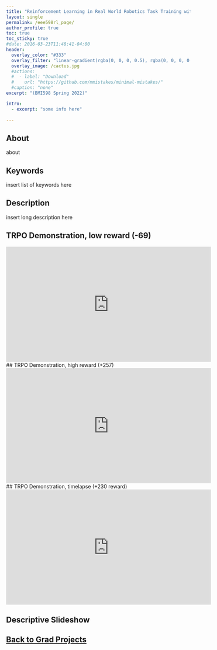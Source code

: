 ```yaml
---
title: "Reinforcement Learning in Real World Robotics Task Training with UR5"
layout: single
permalink: /eee598rl_page/
author_profile: true
toc: true
toc_sticky: true
#date: 2016-03-23T11:48:41-04:00
header:
  overlay_color: "#333"
  overlay_filter: "linear-gradient(rgba(0, 0, 0, 0.5), rgba(0, 0, 0, 0.5))"
  overlay_image: /cactus.jpg
  #actions:
  #  - label: "Download"
  #    url: "https://github.com/mmistakes/minimal-mistakes/"
  #caption: "none"
excerpt: "(BMI598 Spring 2022)"

intro: 
  - excerpt: "some info here"   
   
---
```


## About
about
## Keywords
insert list of keywords here

## Description
insert long description here

## TRPO Demonstration, low reward (-69)
<iframe width="560" height="315" src="https://www.youtube.com/embed/ID5nXswgAEQ" title="YouTube video player" frameborder="0" allow="accelerometer; autoplay; clipboard-write; encrypted-media; gyroscope; picture-in-picture" allowfullscreen></iframe>
## TRPO Demonstration, high reward (+257)
<iframe width="560" height="315" src="https://www.youtube.com/embed/wuRKRXLQcfE" title="YouTube video player" frameborder="0" allow="accelerometer; autoplay; clipboard-write; encrypted-media; gyroscope; picture-in-picture" allowfullscreen></iframe>
## TRPO Demonstration, timelapse (+230 reward)
<iframe width="560" height="315" src="https://www.youtube.com/embed/MOPrrYCnyA8" title="YouTube video player" frameborder="0" allow="accelerometer; autoplay; clipboard-write; encrypted-media; gyroscope; picture-in-picture" allowfullscreen></iframe>

## Descriptive Slideshow
<object data="{{ site.url }}{{ site.baseurl }}/_pages/graduate/bmi598/BMI598_F3_sindorf.pdf" width="1000" height="1000" type='application/pdf'></object>

## [Back to Grad Projects](/grad_projects/)

